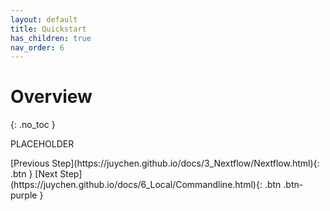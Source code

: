 ```yaml
---
layout: default
title: Quickstart
has_children: true
nav_order: 6
---
```


# Overview
{: .no_toc }

PLACEHOLDER

<div class="code-example" markdown="1">
[Previous Step](https://juychen.github.io/docs/3_Nextflow/Nextflow.html){: .btn }
[Next Step](https://juychen.github.io/docs/6_Local/Commandline.html){: .btn .btn-purple }
</div>